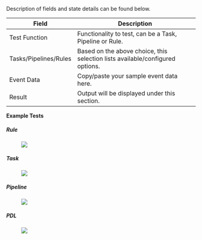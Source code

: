 
Description of fields and state details can be found below.

| Field                 | Description                                 |
| --------------------- | ------------------------------------------- |
| Test Function         | Functionality to test, can be a Task, Pipeline or Rule. |
| Tasks/Pipelines/Rules | Based on the above choice, this selection lists available/configured options. |
| Event Data            | Copy/paste your sample event data here. |
| Result                | Output will be displayed under this section. |

**Example Tests**
##### Rule
<figure markdown>
  <p>
  <img src="../assets/img/padas_ui_test_rule_example.png" class="img-fluid py-5 w-75">
  </p>
</figure>

##### Task
<figure markdown>
  <p>
  <img src="../assets/img/padas_ui_test_task_example.png" class="img-fluid py-5 w-75">
  </p>
</figure>

##### Pipeline
<figure markdown>
  <p>
  <img src="../assets/img/padas_ui_test_pipeline_example.png" class="img-fluid py-5 w-75">
  </p>
</figure>

##### PDL
<figure markdown>
  <p>
  <img src="../assets/img/padas_ui_test_pdl_example.png" class="img-fluid py-5 w-75">
  </p>
</figure>
